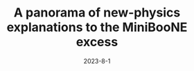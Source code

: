 ---
title: 'A panorama of new-physics explanations to the MiniBooNE excess'
pub_number: 5
authors:  Asli M. Abdullahi,  Jaime Hoefken Zink,  Matheus Hostert,  Daniele Massaro,  Silvia Pascoli
collection: publication
permalink: /publication/2023-8-1-Apanoramaofnew-physicsexplanationstotheMiniBooNEexcess
date: 2023-8-1
venue:  
paperurl: 'https://arxiv.org/abs/2308.02543'
citation_notitle: 'Asli M. Abdullahi, Jaime Hoefken Zink, Matheus Hostert, Daniele Massaro, Silvia Pascoli, preprint, 2023'
citation: 'A panorama of new-physics explanations to the MiniBooNE excess, Asli M. Abdullahi, Jaime Hoefken Zink, Matheus Hostert, Daniele Massaro, Silvia Pascoli, preprint, 2023'
eprint: '2308.02543'

---